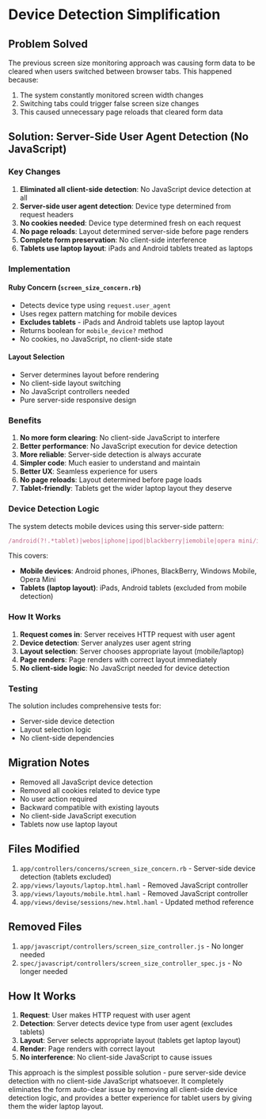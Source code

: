 # Device Detection Simplification

## Problem Solved

The previous screen size monitoring approach was causing form data to be cleared when users switched between browser tabs. This happened because:

1. The system constantly monitored screen width changes
2. Switching tabs could trigger false screen size changes
3. This caused unnecessary page reloads that cleared form data

## Solution: Server-Side User Agent Detection (No JavaScript)

### Key Changes

1. **Eliminated all client-side detection**: No JavaScript device detection at all
2. **Server-side user agent detection**: Device type determined from request headers
3. **No cookies needed**: Device type determined fresh on each request
4. **No page reloads**: Layout determined server-side before page renders
5. **Complete form preservation**: No client-side interference
6. **Tablets use laptop layout**: iPads and Android tablets treated as laptops

### Implementation

#### Ruby Concern (`screen_size_concern.rb`)
- Detects device type using `request.user_agent`
- Uses regex pattern matching for mobile devices
- **Excludes tablets** - iPads and Android tablets use laptop layout
- Returns boolean for `mobile_device?` method
- No cookies, no JavaScript, no client-side state

#### Layout Selection
- Server determines layout before rendering
- No client-side layout switching
- No JavaScript controllers needed
- Pure server-side responsive design

### Benefits

1. **No more form clearing**: No client-side JavaScript to interfere
2. **Better performance**: No JavaScript execution for device detection
3. **More reliable**: Server-side detection is always accurate
4. **Simpler code**: Much easier to understand and maintain
5. **Better UX**: Seamless experience for users
6. **No page reloads**: Layout determined before page loads
7. **Tablet-friendly**: Tablets get the wider laptop layout they deserve

### Device Detection Logic

The system detects mobile devices using this server-side pattern:
```ruby
/android(?!.*tablet)|webos|iphone|ipod|blackberry|iemobile|opera mini/i.match?(user_agent)
```

This covers:
- **Mobile devices**: Android phones, iPhones, BlackBerry, Windows Mobile, Opera Mini
- **Tablets (laptop layout)**: iPads, Android tablets (excluded from mobile detection)

### How It Works

1. **Request comes in**: Server receives HTTP request with user agent
2. **Device detection**: Server analyzes user agent string
3. **Layout selection**: Server chooses appropriate layout (mobile/laptop)
4. **Page renders**: Page renders with correct layout immediately
5. **No client-side logic**: No JavaScript needed for device detection

### Testing

The solution includes comprehensive tests for:
- Server-side device detection
- Layout selection logic
- No client-side dependencies

## Migration Notes

- Removed all JavaScript device detection
- Removed all cookies related to device type
- No user action required
- Backward compatible with existing layouts
- No client-side JavaScript execution
- Tablets now use laptop layout

## Files Modified

1. `app/controllers/concerns/screen_size_concern.rb` - Server-side device detection (tablets excluded)
2. `app/views/layouts/laptop.html.haml` - Removed JavaScript controller
3. `app/views/layouts/mobile.html.haml` - Removed JavaScript controller
4. `app/views/devise/sessions/new.html.haml` - Updated method reference

## Removed Files

1. `app/javascript/controllers/screen_size_controller.js` - No longer needed
2. `spec/javascript/controllers/screen_size_controller_spec.js` - No longer needed

## How It Works

1. **Request**: User makes HTTP request with user agent
2. **Detection**: Server detects device type from user agent (excludes tablets)
3. **Layout**: Server selects appropriate layout (tablets get laptop layout)
4. **Render**: Page renders with correct layout
5. **No interference**: No client-side JavaScript to cause issues

This approach is the simplest possible solution - pure server-side device detection with no client-side JavaScript whatsoever. It completely eliminates the form auto-clear issue by removing all client-side device detection logic, and provides a better experience for tablet users by giving them the wider laptop layout.
